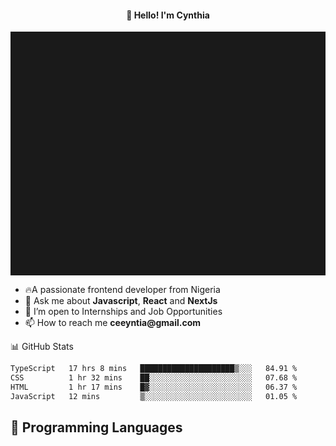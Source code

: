 <h4 align="center">👋 Hello! I'm Cynthia</h4>

<hr style="height:10%; margin-left:0; margin-right:0;" />

<div align="left">
  <ul>
  <li>🔥A passionate frontend developer from Nigeria</li>
  <li>💬 Ask me about <strong>Javascript</strong>, <strong>React</strong> and <strong> NextJs</strong></li>
  <li>👯 I’m open to Internships and Job Opportunities</li>
  <li>📫 How to reach me <strong>ceeyntia@gmail.com</strong></li>
</ul>
</div
  
## 📊 GitHub Stats

<!--START_SECTION:waka-->

```txt
TypeScript   17 hrs 8 mins   █████████████████████▒░░░   84.91 %
CSS          1 hr 32 mins    ██░░░░░░░░░░░░░░░░░░░░░░░   07.68 %
HTML         1 hr 17 mins    █▓░░░░░░░░░░░░░░░░░░░░░░░   06.37 %
JavaScript   12 mins         ▒░░░░░░░░░░░░░░░░░░░░░░░░   01.05 %
```

<!--END_SECTION:waka-->

## 💬 Programming Languages

<!--START_SECTION:languages-->
<!--END_SECTION:languages-->
